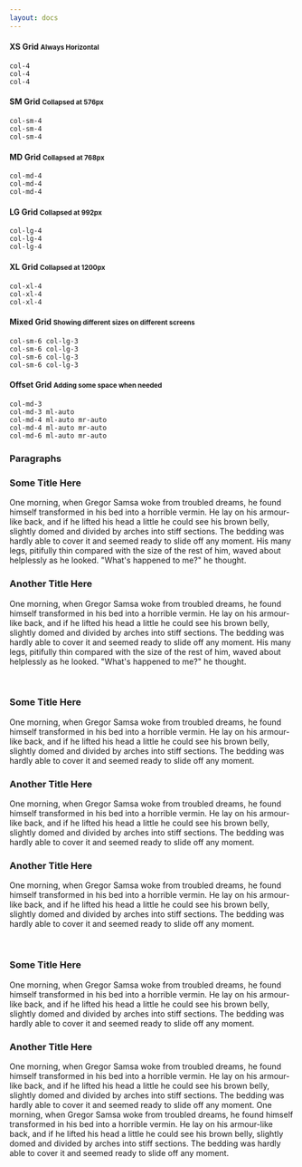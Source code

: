 ```yaml
---
layout: docs
---
```

<h4 class="title pl-3">XS Grid
  <small>Always Horizontal</small>
</h4>
<div class="row">
  <div class="col-4">
    <div class="card">
      <div class="card-body text-center py-5">
        <code>col-4</code>
      </div>
    </div>
  </div>
  <div class="col-4">
    <div class="card ">
      <div class="card-body text-center py-5">
        <code>col-4</code>
      </div>
    </div>
  </div>
  <div class="col-4">
    <div class="card ">
      <div class="card-body text-center py-5">
        <code>col-4</code>
      </div>
    </div>
  </div>
</div>
<h4 class="title pl-3">SM Grid
  <small>Collapsed at 576px</small>
</h4>
<div class="row">
  <div class="col-sm-4">
    <div class="card ">
      <div class="card-body text-center py-5">
        <code>col-sm-4</code>
      </div>
    </div>
  </div>
  <div class="col-sm-4">
    <div class="card ">
      <div class="card-body text-center py-5">
        <code>col-sm-4</code>
      </div>
    </div>
  </div>
  <div class="col-sm-4">
    <div class="card ">
      <div class="card-body text-center py-5">
        <code>col-sm-4</code>
      </div>
    </div>
  </div>
</div>
<h4 class="title pl-3">MD Grid
  <small>Collapsed at 768px</small>
</h4>
<div class="row">
  <div class="col-md-4">
    <div class="card ">
      <div class="card-body text-center py-5">
        <code>col-md-4</code>
      </div>
    </div>
  </div>
  <div class="col-md-4">
    <div class="card ">
      <div class="card-body text-center py-5">
        <code>col-md-4</code>
      </div>
    </div>
  </div>
  <div class="col-md-4">
    <div class="card ">
      <div class="card-body text-center py-5">
        <code>col-md-4</code>
      </div>
    </div>
  </div>
</div>
<h4 class="title pl-3">LG Grid
  <small>Collapsed at 992px</small>
</h4>
<div class="row">
  <div class="col-lg-4">
    <div class="card ">
      <div class="card-body text-center py-5">
        <code>col-lg-4</code>
      </div>
    </div>
  </div>
  <div class="col-lg-4">
    <div class="card ">
      <div class="card-body text-center py-5">
        <code>col-lg-4</code>
      </div>
    </div>
  </div>
  <div class="col-lg-4">
    <div class="card ">
      <div class="card-body text-center py-5">
        <code>col-lg-4</code>
      </div>
    </div>
  </div>
</div>
<h4 class="title pl-3">XL Grid
  <small>Collapsed at 1200px</small>
</h4>
<div class="row">
  <div class="col-xl-4">
    <div class="card ">
      <div class="card-body text-center py-5">
        <code>col-xl-4</code>
      </div>
    </div>
  </div>
  <div class="col-xl-4">
    <div class="card ">
      <div class="card-body text-center py-5">
        <code>col-xl-4</code>
      </div>
    </div>
  </div>
  <div class="col-xl-4">
    <div class="card ">
      <div class="card-body text-center py-5">
        <code>col-xl-4</code>
      </div>
    </div>
  </div>
</div>
<h4 class="title pl-3">Mixed Grid
  <small>Showing different sizes on different screens</small>
</h4>
<div class="row">
  <div class="col-sm-6 col-lg-3">
    <div class="card ">
      <div class="card-body text-center py-5">
        <code>col-sm-6 col-lg-3</code>
      </div>
    </div>
  </div>
  <div class="col-sm-6 col-lg-3">
    <div class="card ">
      <div class="card-body text-center py-5">
        <code>col-sm-6 col-lg-3</code>
      </div>
    </div>
  </div>
  <div class="col-sm-6 col-lg-3">
    <div class="card ">
      <div class="card-body text-center py-5">
        <code>col-sm-6 col-lg-3</code>
      </div>
    </div>
  </div>
  <div class="col-sm-6 col-lg-3">
    <div class="card ">
      <div class="card-body text-center py-5">
        <code>col-sm-6 col-lg-3</code>
      </div>
    </div>
  </div>
</div>
<h4 class="title pl-3">Offset Grid
  <small>Adding some space when needed</small>
</h4>
<div class="row">
  <div class="col-md-3">
    <div class="card ">
      <div class="card-body text-center py-5">
        <code>col-md-3</code>
      </div>
    </div>
  </div>
  <div class="col-md-3 ml-auto">
    <div class="card ">
      <div class="card-body text-center py-5">
        <code>col-md-3 ml-auto</code>
      </div>
    </div>
  </div>
</div>
<div class="row">
  <div class="col-md-4 ml-auto mr-auto">
    <div class="card ">
      <div class="card-body text-center py-5">
        <code>col-md-4 ml-auto mr-auto</code>
      </div>
    </div>
  </div>
  <div class="col-md-4 ml-auto mr-auto">
    <div class="card ">
      <div class="card-body text-center py-5">
        <code>col-md-4 ml-auto mr-auto</code>
      </div>
    </div>
  </div>
</div>
<div class="row">
  <div class="col-md-6 ml-auto mr-auto">
    <div class="card ">
      <div class="card-body text-center py-5">
        <code>col-md-6 ml-auto mr-auto</code>
      </div>
    </div>
  </div>
</div>
<h3 class="title mt-5 text-center">Paragraphs</h3>
<div class="card-body">
  <div class="row">
    <div class="col-sm-6">
      <h3 class="mt-5">Some Title Here</h3>
      <p>One morning, when Gregor Samsa woke from troubled dreams, he found himself transformed in his bed into a horrible vermin. He lay on his armour-like back, and if he lifted his head a little he could see his brown belly, slightly domed and divided by arches into stiff sections. The bedding was hardly able to cover it and seemed ready to slide off any moment. His many legs, pitifully thin compared with the size of the rest of him, waved about helplessly as he looked. "What's happened to me?" he thought.</p>
    </div>
    <div class="col-sm-6">
      <h3 class="mt-5">Another Title Here</h3>
      <p>One morning, when Gregor Samsa woke from troubled dreams, he found himself transformed in his bed into a horrible vermin. He lay on his armour-like back, and if he lifted his head a little he could see his brown belly, slightly domed and divided by arches into stiff sections. The bedding was hardly able to cover it and seemed ready to slide off any moment. His many legs, pitifully thin compared with the size of the rest of him, waved about helplessly as he looked. "What's happened to me?" he thought.</p>
    </div>
  </div>
  <br>
  <div class="row">
    <div class="col-sm-4">
      <h3 class="mt-5">Some Title Here</h3>
      <p>One morning, when Gregor Samsa woke from troubled dreams, he found himself transformed in his bed into a horrible vermin. He lay on his armour-like back, and if he lifted his head a little he could see his brown belly, slightly domed and divided by arches into stiff sections. The bedding was hardly able to cover it and seemed ready to slide off any moment.</p>
    </div>
    <div class="col-sm-4">
      <h3 class="mt-5">Another Title Here</h3>
      <p>One morning, when Gregor Samsa woke from troubled dreams, he found himself transformed in his bed into a horrible vermin. He lay on his armour-like back, and if he lifted his head a little he could see his brown belly, slightly domed and divided by arches into stiff sections. The bedding was hardly able to cover it and seemed ready to slide off any moment.</p>
    </div>
    <div class="col-sm-4">
      <h3 class="mt-5">Another Title Here</h3>
      <p>One morning, when Gregor Samsa woke from troubled dreams, he found himself transformed in his bed into a horrible vermin. He lay on his armour-like back, and if he lifted his head a little he could see his brown belly, slightly domed and divided by arches into stiff sections. The bedding was hardly able to cover it and seemed ready to slide off any moment.</p>
    </div>
  </div>
  <br>
  <div class="row">
    <div class="col-sm-4">
      <h3 class="mt-5">Some Title Here</h3>
      <p>One morning, when Gregor Samsa woke from troubled dreams, he found himself transformed in his bed into a horrible vermin. He lay on his armour-like back, and if he lifted his head a little he could see his brown belly, slightly domed and divided by arches into stiff sections. The bedding was hardly able to cover it and seemed ready to slide off any moment.</p>
    </div>
    <div class="col-sm-8">
      <h3 class="mt-5">Another Title Here</h3>
      <p>One morning, when Gregor Samsa woke from troubled dreams, he found himself transformed in his bed into a horrible vermin. He lay on his armour-like back, and if he lifted his head a little he could see his brown belly, slightly domed and divided by arches into stiff sections. The bedding was hardly able to cover it and seemed ready to slide off any moment. One morning, when Gregor Samsa woke from troubled dreams, he found himself transformed in his bed into a horrible vermin. He lay on his armour-like back, and if he lifted his head a little he could see his brown belly, slightly domed and divided by arches into stiff sections. The bedding was hardly able to cover it and seemed ready to slide off any moment.</p>
    </div>
  </div>
</div>